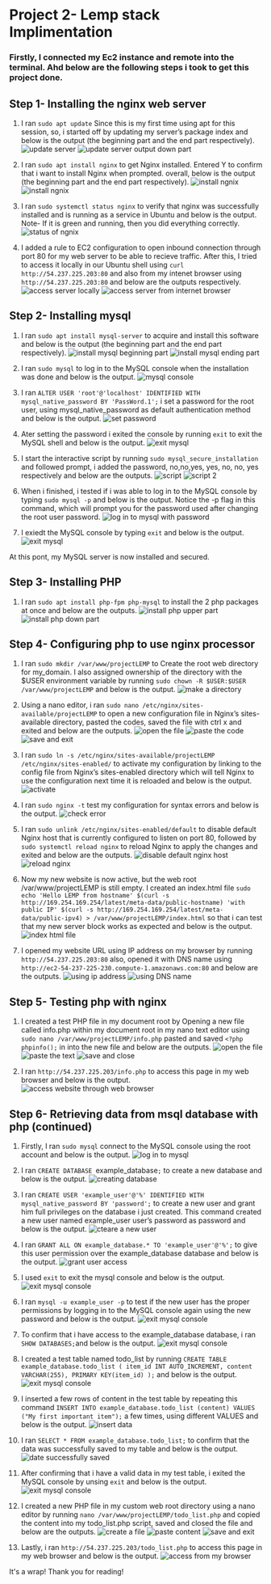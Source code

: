 # Project 2- Lemp stack Implimentation

### Firstly, I connected my Ec2 instance and remote into the terminal. Ahd below are the following steps i took to get this project done.

## Step 1- Installing the nginx web server
1. I ran `sudo apt update` Since this is my first time using apt for this session, so, i started off by updating my server’s package index and below is the output (the beginning part and the end part respectively).
![update server](./1b.PNG)
![update server output down part](./1.PNG)

2. I ran `sudo apt install nginx` to get Nginx installed. Entered Y to confirm that i want to install Nginx when prompted. overall, below is the output (the beginning part and the end part respectively).
![install ngnix](./2a.PNG)
![install ngnix](./2b.PNG)

3. I ran `sudo systemctl status nginx` to verify that nginx was successfully installed and is running as a service in Ubuntu and below is the output. Note- If it is green and running, then you did everything correctly.
![status of ngnix](./3.PNG)

4. I added a rule to EC2 configuration to open inbound connection through port 80 for my web server to be able to recieve traffic.
After this, I tried to access it locally in our Ubuntu shell using `curl http://54.237.225.203:80` and also from my intenet browser using `http://54.237.225.203:80` and below are the outputs respectively.
![access server locally](./4.PNG)
![access server from internet browser](./5.PNG)

## Step 2- Installing mysql
1. I ran `sudo apt install mysql-server` to acquire and install this software and below is the output (the beginning part and the end part respectively).
![install mysql beginning part](./6a.PNG)
![install mysql ending part](./6b.PNG)

2. I ran `sudo mysql` to log in to the MySQL console when the installation was done and below is the output.
![mysql console](./7.PNG)

3. I ran `ALTER USER 'root'@'localhost' IDENTIFIED WITH mysql_native_password BY 'PassWord.1';`  i set a password for the root user, using mysql_native_password as default authentication method and below is the output.
![set password](./8.PNG)

4. Ater setting the password i exited the console by running `exit` to exit the MySQL shell and below is the output.
![exit mysql](./9.PNG)

5. I start the interactive script by running `sudo mysql_secure_installation` and followed prompt, i added the password, no,no,yes, yes, no, no, yes respectively and below are the outputs.
![script](./10a.PNG)
![script 2](./10b.PNG)

6. When i finished, i tested if i was able to log in to the MySQL console by typing `sudo mysql -p` and below is the output. Notice the -p flag in this command, which will prompt you for the password used after changing the root user password.
![log in to mysql with password](./11.PNG)

7. I exiedt the MySQL console by typing `exit` and below is the output.
![exit mysql](./12.PNG)

  At this pont, my  MySQL server is now installed and secured.

  ## Step 3- Installing PHP
  1. I ran `sudo apt install php-fpm php-mysql` to install the 2 php packages at once and below are the outputs.
 ![install php upper part](./13a.PNG) 
 ![install php down part](./13b.PNG)

 ## Step 4- Configuring php to use nginx processor
 1. I ran `sudo mkdir /var/www/projectLEMP` to Create the root web directory for my_domain. I also assigned ownership of the directory with the $USER environment variable by running `sudo chown -R $USER:$USER /var/www/projectLEMP` and below is the output.
 ![make a directory](./14.PNG)

 2. Using a nano editor, i ran `sudo nano /etc/nginx/sites-available/projectLEMP` to open a new configuration file in Nginx’s sites-available directory, pasted the codes, saved the file with ctrl x and exited and below are the outputs. 
 ![open the file](./15.PNG)
 ![paste the code](./15b.PNG)
 ![save and exit](./15c.PNG)

 3. I ran `sudo ln -s /etc/nginx/sites-available/projectLEMP /etc/nginx/sites-enabled/` to activate my configuration by linking to the config file from Nginx’s sites-enabled directory which will tell Nginx to use the configuration next time it is reloaded  and below is the output.
 ![activate](./16.PNG)

 4. I ran `sudo nginx -t` test my configuration for syntax errors and below is the output.
![check error](./17.PNG) 

5. I ran `sudo unlink /etc/nginx/sites-enabled/default` to disable default Nginx host that is currently configured to listen on port 80, followed by `sudo systemctl reload nginx` to reload Nginx to apply the changes and exited and below are the outputs.
![disable default nginx host](./18.PNG)
![reload nginx](./19.PNG)

6. Now my new website is now active, but the web root /var/www/projectLEMP is still empty. I created an index.html file `sudo echo 'Hello LEMP from hostname' $(curl -s http://169.254.169.254/latest/meta-data/public-hostname) 'with public IP' $(curl -s http://169.254.169.254/latest/meta-data/public-ipv4) > /var/www/projectLEMP/index.html` so that i can test that my new server block works as expected and below is the output.
![index html file](./20.PNG)

7. I opened my website URL using IP address on my browser by running `http://54.237.225.203:80` also, opened it with DNS name using `http://ec2-54-237-225-230.compute-1.amazonaws.com:80` and below are the outputs.
![using ip address](./21.PNG)
![using DNS name](./22.PNG)

## Step 5- Testing php with nginx
1. I created a test PHP file in my document root by Opening a new file called info.php within my document root in my nano text editor using `sudo nano /var/www/projectLEMP/info.php` pasted and saved  `<?php
phpinfo();` in  into the new file and below are the outputs.
![open the file](./23.PNG)
![paste the text](./23b.PNG)
![save and close](./23c.PNG)

2. I ran `http://54.237.225.203/info.php` to access this page in my web browser and below is the output.
![access website through web browser](./24.PNG)

## Step 6- Retrieving data from msql database with php (continued)
1. Firstly, I ran `sudo mysql` connect to the MySQL console using the root account and below is the output.
![log in to mysql](./25.PNG)

2. I ran `CREATE DATABASE `example_database`;` to create a new database and below is the output.
![creating database](./26.PNG)

3. I ran `CREATE USER 'example_user'@'%' IDENTIFIED WITH mysql_native_password BY 'password';` to create a new user and grant him full privileges on the database i just created. This command created a new user named example_user user’s password as password and below is the output.
![cteare a new user](./27.PNG)

4. I ran `GRANT ALL ON example_database.* TO 'example_user'@'%';` to give this user permission over the example_database database and below is the output.
 ![grant user access](./28.PNG) 

 5. I used `exit` to exit the mysql console and below is the output.
  ![exit mysql console](./31.PNG) 

  6. I ran `mysql -u example_user -p` to test if the new user has the proper permissions by logging in to the MySQL console again using the new password and below is the output.
  ![exit mysql console](./32.PNG)

  7. To confirm that i have access to the example_database database, i ran `SHOW DATABASES;`and below is the output.
  ![exit mysql console](./33.PNG) 

  8. I created a test table named todo_list by running `CREATE TABLE example_database.todo_list (
item_id INT AUTO_INCREMENT,
content VARCHAR(255),
PRIMARY KEY(item_id)
);` and below is the output.
![exit mysql console](./34.PNG)

9. I inserted a few rows of content in the test table by repeating this command `INSERT INTO example_database.todo_list (content) VALUES ("My first important item");` a few times, using different VALUES and below is the output.
![insert data](./36.PNG)

10. I ran `SELECT * FROM example_database.todo_list;` to confirm that the data was successfully saved to my table and below is the output.
![date successfully saved](./37.PNG) 

11. After confirming that i have a valid data in my test table, i exited the MySQL console by unsing `exit` and below is the output.
![exit mysql console](./38.PNG)

12. I created a new PHP file in my custom web root directory using a nano editor by running `nano /var/www/projectLEMP/todo_list.php` and copied the content into my todo_list.php script, saved and closed the file and below are the outputs.
![create a file](./39.PNG)
![paste content](./39b.PNG)
![save and exit](./39c.PNG)

13. Lastly, i ran `http://54.237.225.203/todo_list.php` to access this page in my web browser and below is the output.
![access from my browser](./40.PNG)

It's a wrap! Thank you for reading!


